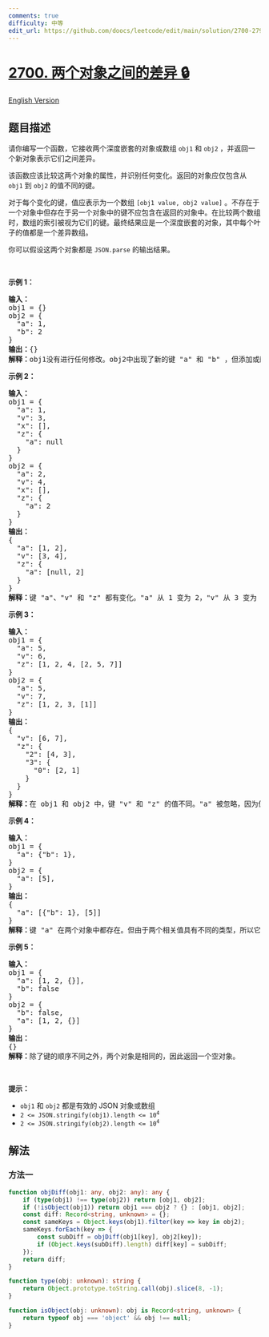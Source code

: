 ```yaml
---
comments: true
difficulty: 中等
edit_url: https://github.com/doocs/leetcode/edit/main/solution/2700-2799/2700.Differences%20Between%20Two%20Objects/README.md
---
```


<!-- problem:start -->

# [2700. 两个对象之间的差异 🔒](https://leetcode.cn/problems/differences-between-two-objects)

[English Version](/solution/2700-2799/2700.Differences%20Between%20Two%20Objects/README_EN.md)

## 题目描述

<!-- description:start -->

<p>请你编写一个函数，它接收两个深度嵌套的对象或数组 <code>obj1</code> 和 <code>obj2</code> ，并返回一个新对象表示它们之间差异。</p>

<p>该函数应该比较这两个对象的属性，并识别任何变化。返回的对象应仅包含从 <code>obj1</code> 到 <code>obj2</code> 的值不同的键。</p>

<p>对于每个变化的键，值应表示为一个数组 <code>[obj1 value, obj2 value]</code> 。不存在于一个对象中但存在于另一个对象中的键不应包含在返回的对象中。在比较两个数组时，数组的索引被视为它们的键。最终结果应是一个深度嵌套的对象，其中每个叶子的值都是一个差异数组。</p>

<p>你可以假设这两个对象都是 <code>JSON.parse</code> 的输出结果。</p>

<p>&nbsp;</p>

<p><strong>示例 1：</strong></p>

<pre>
<strong>输入：</strong> 
obj1 = {}
obj2 = {
&nbsp; "a": 1, 
  "b": 2
}
<b>输出：</b>{}
<b>解释：</b>obj1没有进行任何修改。obj2中出现了新的键 "a" 和 "b" ，但添加或删除的键应该被忽略。
</pre>

<p><strong>示例 2：</strong></p>

<pre>
<b>输入：</b>
obj1 = {
&nbsp; "a": 1,
&nbsp; "v": 3,
&nbsp; "x": [],
&nbsp; "z": {
&nbsp; &nbsp; "a": null
&nbsp; }
}
obj2 = {
&nbsp; "a": 2,
&nbsp; "v": 4,
&nbsp; "x": [],
&nbsp; "z": {
&nbsp; &nbsp; "a": 2
&nbsp; }
}
<b>输出：</b>
{
&nbsp; "a": [1, 2],
  "v": [3, 4],
&nbsp; "z": {
&nbsp;   "a": [null, 2]
&nbsp; }
}
<b>解释：</b>键 "a"、"v" 和 "z" 都有变化。"a" 从 1 变为 2，"v" 从 3 变为 4 ，"z" 的子对象 "a" 从 null 变为 2。
</pre>

<p><strong>示例 3：</strong></p>

<pre>
<b>输入：</b>
obj1 = {
&nbsp; "a": 5, 
&nbsp; "v": 6, 
&nbsp; "z": [1, 2, 4, [2, 5, 7]]
}
obj2 = {
&nbsp; "a": 5, 
&nbsp; "v": 7, 
&nbsp; "z": [1, 2, 3, [1]]
}
<b>输出：</b>
{
&nbsp; "v": [6, 7],
&nbsp; "z": {
&nbsp;   "2": [4, 3],
&nbsp;   "3": {
&nbsp;     "0": [2, 1]
&nbsp;   }
&nbsp; }
}
<b>解释：</b>在 obj1 和 obj2 中，键 "v" 和 "z" 的值不同。"a" 被忽略，因为值没有变化。在键 "z" 中，有一个嵌套的数组。数组被视为对象，其中索引被视为键。数组发生了两处变化：z[2] 和 z[3][0]。z[0] 和 z[1] 没有变化，因此没有包含在结果中。z[3][1] 和 z[3][2] 被删除，因此也没有包含在结果中。
</pre>

<p><strong>示例 4：</strong></p>

<pre>
<b>输入：</b>
obj1 = {
&nbsp; "a": {"b": 1}, 
}
obj2 = {
&nbsp; "a": [5],
}
<b>输出：</b>
{
  "a": [{"b": 1}, [5]]
}
<b>解释：</b>键 "a" 在两个对象中都存在。但由于两个相关值具有不同的类型，所以它们被放置在差异数组中。</pre>

<p><strong>示例 5：</strong></p>

<pre>
<b>输入：</b>
obj1 = {
&nbsp; "a": [1, 2, {}], 
&nbsp; "b": false
}
obj2 = { &nbsp; 
&nbsp; "b": false,
&nbsp; "a": [1, 2, {}]
}
<b>输出：</b>
{}
<b>解释：</b>除了键的顺序不同之外，两个对象是相同的，因此返回一个空对象。</pre>

<p>&nbsp;</p>

<p><strong>提示：</strong></p>

<ul>
	<li><code>obj1</code> 和 <code>obj2</code> 都是有效的 JSON 对象或数组</li>
	<li><code>2 &lt;= JSON.stringify(obj1).length &lt;= 10<sup>4</sup></code></li>
	<li><code>2 &lt;= JSON.stringify(obj2).length &lt;= 10<sup>4</sup></code></li>
</ul>

<!-- description:end -->

## 解法

<!-- solution:start -->

### 方法一

<!-- tabs:start -->

```ts
function objDiff(obj1: any, obj2: any): any {
    if (type(obj1) !== type(obj2)) return [obj1, obj2];
    if (!isObject(obj1)) return obj1 === obj2 ? {} : [obj1, obj2];
    const diff: Record<string, unknown> = {};
    const sameKeys = Object.keys(obj1).filter(key => key in obj2);
    sameKeys.forEach(key => {
        const subDiff = objDiff(obj1[key], obj2[key]);
        if (Object.keys(subDiff).length) diff[key] = subDiff;
    });
    return diff;
}

function type(obj: unknown): string {
    return Object.prototype.toString.call(obj).slice(8, -1);
}

function isObject(obj: unknown): obj is Record<string, unknown> {
    return typeof obj === 'object' && obj !== null;
}
```

<!-- tabs:end -->

<!-- solution:end -->

<!-- problem:end -->
